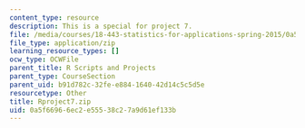 ```yaml
---
content_type: resource
description: This is a special for project 7.
file: /media/courses/18-443-statistics-for-applications-spring-2015/0a5f66966ec2e55538c27a9d61ef133b_Rproject7.zip
file_type: application/zip
learning_resource_types: []
ocw_type: OCWFile
parent_title: R Scripts and Projects
parent_type: CourseSection
parent_uid: b91d782c-32fe-e884-1640-42d14c5c5d5e
resourcetype: Other
title: Rproject7.zip
uid: 0a5f6696-6ec2-e555-38c2-7a9d61ef133b
---
```

